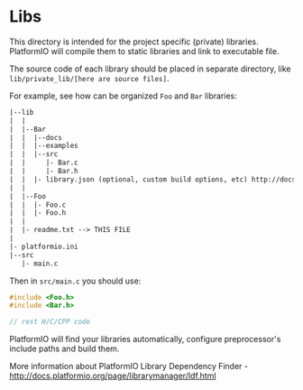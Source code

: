 # Libs

This directory is intended for the project specific (private) libraries.
PlatformIO will compile them to static libraries and link to executable file.

The source code of each library should be placed in separate directory, like
`lib/private_lib/[here are source files]`.

For example, see how can be organized `Foo` and `Bar` libraries:

```txt
|--lib
|  |
|  |--Bar
|  |  |--docs
|  |  |--examples
|  |  |--src
|  |     |- Bar.c
|  |     |- Bar.h
|  |  |- library.json (optional, custom build options, etc) http://docs.platformio.org/page/librarymanager/config.html
|  |
|  |--Foo
|  |  |- Foo.c
|  |  |- Foo.h
|  |
|  |- readme.txt --> THIS FILE
|
|- platformio.ini
|--src
   |- main.c
```

Then in `src/main.c` you should use:

```cpp
#include <Foo.h>
#include <Bar.h>

// rest H/C/CPP code
```

PlatformIO will find your libraries automatically, configure preprocessor's
include paths and build them.

More information about PlatformIO Library Dependency Finder - <http://docs.platformio.org/page/librarymanager/ldf.html>
